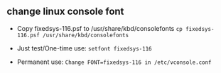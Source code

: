 change linux console font
----------------------------
- Copy fixedsys-116.psf to /usr/share/kbd/consolefonts 
    `cp fixedsys-116.psf /usr/share/kbd/consolefonts`

- Just test/One-time use:
    `setfont fixedsys-116`

- Permanent use:
    `Change FONT=fixedsys-116 in /etc/vconsole.conf`